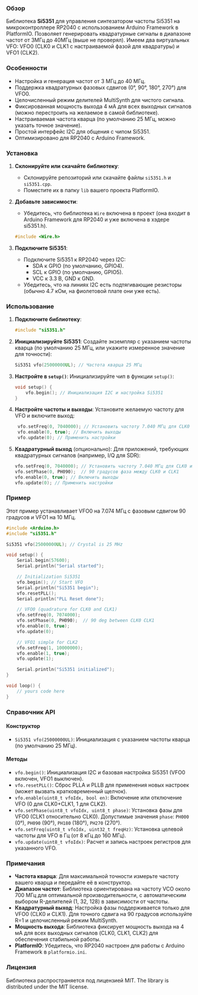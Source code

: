 ### Обзор
Библиотека **Si5351** для управления синтезатором частоты Si5351 на микроконтроллере RP2040 с использованием Arduino Framework в PlatformIO. Позволяет генерировать квадратурные сигналы в диапазоне частот от 3МГц до 40МГц (выше не проверял). Имеем два виртуальных VFO: VFO0 (CLK0 и CLK1 с настраиваемой фазой для квадратуры) и VFO1 (CLK2).

### Особенности
- Настройка и генерация частот от 3 МГц до 40 МГц.
- Поддержка квадратурных фазовых сдвигов (0°, 90°, 180°, 270°) для VFO0.
- Целочисленный режим делителей MultiSynth для чистого сигнала.
- Фиксированная мощность выхода 4 мА для всех выходных сигналов (можно перестроить на желаемое в самой библиотеке).
- Настраиваемая частота кварца (по умолчанию 25 МГц, можно указать точное значение).
- Простой интерфейс I2C для общения с чипом Si5351.
- Оптимизировано для RP2040 с Arduino Framework.

### Установка
1. **Склонируйте или скачайте библиотеку**:
   - Склонируйте репозиторий или скачайте файлы `si5351.h` и `si5351.cpp`.
   - Поместите их в папку `lib` вашего проекта PlatformIO.

2. **Добавьте зависимости**:
   - Убедитесь, что библиотека `Wire` включена в проект (она входит в Arduino Framework для RP2040 и уже включена в хэдере si5351.h).
   ```cpp
   #include <Wire.h>
   ```

3. **Подключите Si5351**:
   - Подключите Si5351 к RP2040 через I2C:
     - SDA к GPIO (по умолчанию, GPIO4).
     - SCL к GPIO (по умолчанию, GPIO5).
     - VCC к 3.3 В, GND к GND.
   - Убедитесь, что на линиях I2C есть подтягивающие резисторы (обычно 4.7 кОм, на фиолетовой плате они уже есть).

### Использование
1. **Подключите библиотеку**:
   ```cpp
   #include "si5351.h"
   ```

2. **Инициализируйте Si5351**:
   Создайте экземпляр с указанием частоты кварца (по умолчанию 25 МГц, или укажите измеренное значение для точности):
   ```cpp
   Si5351 vfo(25000000UL); // Частота кварца 25 МГц
   ```

3. **Настройте в `setup()`**:
   Инициализируйте чип в функции `setup()`:
   ```cpp
   void setup() {
       vfo.begin(); // Инициализация I2C и настройка Si5351
   }
   ```

4. **Настройте частоты и выходы**:
   Установите желаемую частоту для VFO и включите выход:
   ```cpp
    vfo.setFreq(0, 7040000); // Установить частоту 7.040 МГц для CLK0 и CLK1
    vfo.enable(0, true); // Включить выходы
    vfo.update(0); // Применить настройки
   ```

5. **Квадратурный выход** (опционально):
   Для приложений, требующих квадратурных сигналов (например, I/Q для SDR):
   ```cpp
   vfo.setFreq(0, 7040000); // Установить частоту 7.040 МГц для CLK0 и CLK1
   vfo.setPhase(0, PH090);  // 90 градусов фаза между CLK0 и CLK1
   vfo.enable(0, true); // Включить выходы
   vfo.update(0); // Применить настройки
   ```

### Пример
Этот пример устанавливает VFO0 на 7.074 МГц с фазовым сдвигом 90 градусов и VFO1 на 10 МГц.

```cpp
#include <Arduino.h>
#include "si5351.h"

Si5351 vfo(25000000UL); // Crystal is 25 MHz

void setup() {
    Serial.begin(57600);
    Serial.println("Serial started");

    // Initialization Si5351
    vfo.begin(); // Start VFO
    Serial.println("Si5351 begin");
    vfo.resetPLL();
    Serial.println("PLL Reset done");

    // VFO0 (quadrature for CLK0 and CLK1)
    vfo.setFreq(0, 7074000);
    vfo.setPhase(0, PH090);  // 90 deg between CLK0 CLK1
    vfo.enable(0, true);
    vfo.update(0);

    // VFO1 simple for CLK2
    vfo.setFreq(1, 10000000);
    vfo.enable(1, true);
    vfo.update(1);

    Serial.println("Si5351 initialized");
}

void loop() {
    // yours code here
}
```

### Справочник API

#### Конструктор
- `Si5351 vfo(25000000UL)`: Инициализация с указанием частоты кварца (по умолчанию 25 МГц).

#### Методы
- `vfo.begin()`: Инициализация I2C и базовая настройка Si5351 (VFO0 включен, VFO1 выключен).
- `vfo.resetPLL()`: Сброс PLLA и PLLB для применения новых настроек (может вызвать кратковременный щелчок).
- `vfo.enable(uint8_t vfoIdx, bool en)`: Включение или отключение VFO (0 для CLK0+CLK1, 1 для CLK2).
- `vfo.setPhase(uint8_t vfoIdx, uint8_t phase)`: Установка фазы для VFO0 (CLK1 относительно CLK0). Допустимые значения `phase`: `PH000` (0°), `PH090` (90°), `PH180` (180°), `PH270` (270°).
- `vfo.setFreq(uint8_t vfoIdx, uint32_t freqHz)`: Установка целевой частоты для VFO в Гц (от 8 кГц до 160 МГц).
- `vfo.update(uint8_t vfoIdx)`: Расчет и запись настроек регистров для указанного VFO.

### Примечания
- **Частота кварца**: Для максимальной точности измерьте частоту вашего кварца и передайте её в конструктор.
- **Диапазон частот**: Библиотека ориентирована на частоту VCO около 700 МГц для оптимальной производительности, с автоматическим выбором R-делителей (1, 32, 128) в зависимости от частоты.
- **Квадратурный выход**: Настройка фазы поддерживается только для VFO0 (CLK0 и CLK1). Для точного сдвига на 90 градусов используйте R=1 и целочисленный режим MultiSynth.
- **Мощность выхода**: Библиотека фиксирует мощность выхода на 4 мА для всех выходных сигналов (CLK0, CLK1, CLK2) для обеспечения стабильной работы.
- **PlatformIO**: Убедитесь, что RP2040 настроен для работы с Arduino Framework в `platformio.ini`.

### Лицензия
Библиотека распространяется под лицензией MIT.
The library is distributed under the MIT license.